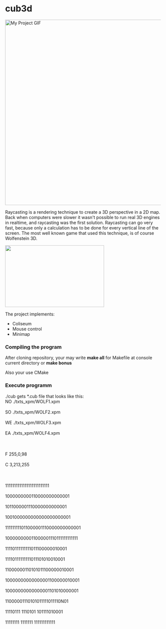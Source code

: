 # cub3d
<p> 
  <img src="./cub.gif" alt="My Project GIF" width="800" height="600">
</p>
<p>
  Raycasting is a rendering technique to create a 3D perspective in a 2D map. Back when computers were slower it wasn't possible to run real 3D engines in realtime, and raycasting was the first solution. Raycasting can go very fast, because only a calculation has to be done for every vertical line of the screen. The most well known game that used this technique, is of course Wolfenstein 3D.
</p>
<p>
  <img alt="" src="https://lodev.org/cgtutor/images/wolf3d.jpg" style="width: 320px; height: 200px;">
</p>
<p>
  The project implements:
  <ul>
   <li>Сoliseum</li>
   <li>Mouse control</li>
   <li>Minimap</li>
  </ul>
</p>
<h3>
  Compiling the program
</h3>
<p>
  After cloning repository, your may write <b>make all</b> for Makefile at console current directory or <b>make bonus</b>
  <p>Also your use CMake</p>
</p>
<h3>
  Execute programm
</h3>
<p>
  ./cub gets *.cub file that looks like this:
<br>NO ./txts_xpm/WOLF1.xpm</br>
<br>SO ./txts_xpm/WOLF2.xpm</br>
<br>WE ./txts_xpm/WOLF3.xpm</br>
<br>EA ./txts_xpm/WOLF4.xpm</br>
<br></br>
<br>F 255,0,98</br>
<br>C 3,213,255</br>
<br></br>
<br>        1111111111111111111111111</br>
<br>        1000000000110000000000001</br>
<br>        1011000001110000000000001</br>
<br>        1001000000000000000000001</br>
<br>111111111011000001110000000000001</br>
<br>100000000011000001110111111111111</br>
<br>11110111111111011100000010001</br>
<br>11110111111111011101010010001</br>
<br>11000000110101011100000010001</br>
<br>10000000000000001100000010001</br>
<br>10000000000000001101010000001</br>
<br>11000001110101011111011110N01</br>
<br>11110111 1110101 101111010001</br>
<br>11111111 1111111 111111111111</br>

</p>
